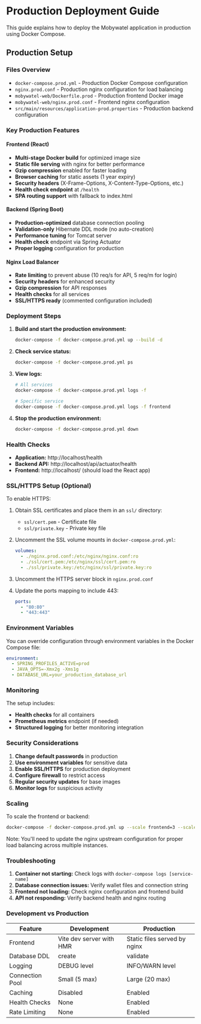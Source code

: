 # Production Deployment Guide

This guide explains how to deploy the Mobywatel application in production using Docker Compose.

## Production Setup

### Files Overview

- `docker-compose.prod.yml` - Production Docker Compose configuration
- `nginx.prod.conf` - Production nginx configuration for load balancing
- `mobywatel-web/Dockerfile.prod` - Production frontend Docker image
- `mobywatel-web/nginx.prod.conf` - Frontend nginx configuration
- `src/main/resources/application-prod.properties` - Production backend configuration

### Key Production Features

#### Frontend (React)

- **Multi-stage Docker build** for optimized image size
- **Static file serving** with nginx for better performance
- **Gzip compression** enabled for faster loading
- **Browser caching** for static assets (1 year expiry)
- **Security headers** (X-Frame-Options, X-Content-Type-Options, etc.)
- **Health check endpoint** at `/health`
- **SPA routing support** with fallback to index.html

#### Backend (Spring Boot)

- **Production-optimized** database connection pooling
- **Validation-only** Hibernate DDL mode (no auto-creation)
- **Performance tuning** for Tomcat server
- **Health check** endpoint via Spring Actuator
- **Proper logging** configuration for production

#### Nginx Load Balancer

- **Rate limiting** to prevent abuse (10 req/s for API, 5 req/m for login)
- **Security headers** for enhanced security
- **Gzip compression** for API responses
- **Health checks** for all services
- **SSL/HTTPS ready** (commented configuration included)

### Deployment Steps

1. **Build and start the production environment:**

   ```bash
   docker-compose -f docker-compose.prod.yml up --build -d
   ```

2. **Check service status:**

   ```bash
   docker-compose -f docker-compose.prod.yml ps
   ```

3. **View logs:**

   ```bash
   # All services
   docker-compose -f docker-compose.prod.yml logs -f

   # Specific service
   docker-compose -f docker-compose.prod.yml logs -f frontend
   ```

4. **Stop the production environment:**
   ```bash
   docker-compose -f docker-compose.prod.yml down
   ```

### Health Checks

- **Application:** http://localhost/health
- **Backend API:** http://localhost/api/actuator/health
- **Frontend:** http://localhost/ (should load the React app)

### SSL/HTTPS Setup (Optional)

To enable HTTPS:

1. Obtain SSL certificates and place them in an `ssl/` directory:

   - `ssl/cert.pem` - Certificate file
   - `ssl/private.key` - Private key file

2. Uncomment the SSL volume mounts in `docker-compose.prod.yml`:

   ```yaml
   volumes:
     - ./nginx.prod.conf:/etc/nginx/nginx.conf:ro
     - ./ssl/cert.pem:/etc/nginx/ssl/cert.pem:ro
     - ./ssl/private.key:/etc/nginx/ssl/private.key:ro
   ```

3. Uncomment the HTTPS server block in `nginx.prod.conf`

4. Update the ports mapping to include 443:
   ```yaml
   ports:
     - "80:80"
     - "443:443"
   ```

### Environment Variables

You can override configuration through environment variables in the Docker Compose file:

```yaml
environment:
  - SPRING_PROFILES_ACTIVE=prod
  - JAVA_OPTS=-Xmx2g -Xms1g
  - DATABASE_URL=your_production_database_url
```

### Monitoring

The setup includes:

- **Health checks** for all containers
- **Prometheus metrics** endpoint (if needed)
- **Structured logging** for better monitoring integration

### Security Considerations

1. **Change default passwords** in production
2. **Use environment variables** for sensitive data
3. **Enable SSL/HTTPS** for production deployment
4. **Configure firewall** to restrict access
5. **Regular security updates** for base images
6. **Monitor logs** for suspicious activity

### Scaling

To scale the frontend or backend:

```bash
docker-compose -f docker-compose.prod.yml up --scale frontend=3 --scale springboot-app=2 -d
```

Note: You'll need to update the nginx upstream configuration for proper load balancing across multiple instances.

### Troubleshooting

1. **Container not starting:** Check logs with `docker-compose logs [service-name]`
2. **Database connection issues:** Verify wallet files and connection string
3. **Frontend not loading:** Check nginx configuration and frontend build
4. **API not responding:** Verify backend health and nginx routing

### Development vs Production

| Feature         | Development              | Production                   |
| --------------- | ------------------------ | ---------------------------- |
| Frontend        | Vite dev server with HMR | Static files served by nginx |
| Database DDL    | create                   | validate                     |
| Logging         | DEBUG level              | INFO/WARN level              |
| Connection Pool | Small (5 max)            | Large (20 max)               |
| Caching         | Disabled                 | Enabled                      |
| Health Checks   | None                     | Enabled                      |
| Rate Limiting   | None                     | Enabled                      |
